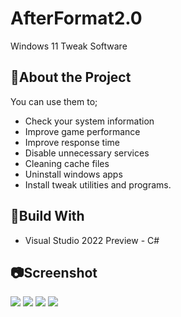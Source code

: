 # AfterFormat2.0
Windows 11 Tweak Software

<h2>📜About the Project</h2>

You can use them to;
<ul>
<li>Check your system information</li>
<li>Improve game performance</li>
<li>Improve response time</li>
<li>Disable unnecessary services</li>
<li>Cleaning cache files</li>
<li>Uninstall windows apps</li>
<li>Install tweak utilities and programs.</li>
</ul>

<h2>🔨Build With</h2>

<ul><li>Visual Studio 2022 Preview - C#</li></ul>

<h2>📷Screenshot</h2>

![](https://i.hizliresim.com/6xpz4l4.png)
![](https://i.hizliresim.com/g6dytcc.png)
![](https://i.hizliresim.com/6p77xmm.png)
![](https://i.hizliresim.com/jw2j14y.png)
